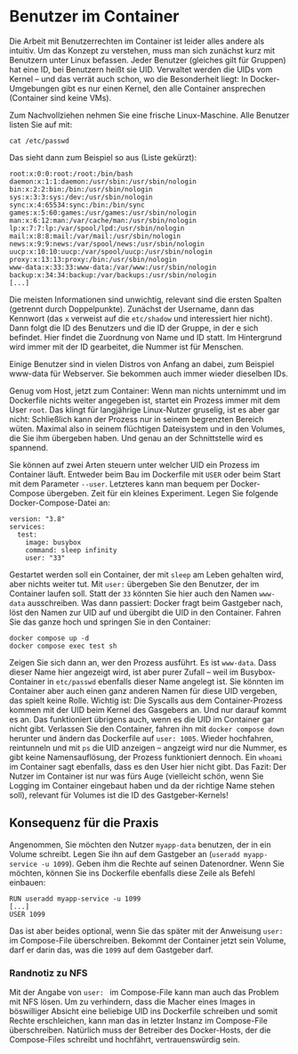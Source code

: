 # Benutzer im Container

Die Arbeit mit Benutzerrechten im Container ist leider alles andere als intuitiv. Um das Konzept zu verstehen, muss man sich zunächst kurz mit Benutzern unter Linux befassen. Jeder Benutzer (gleiches gilt für Gruppen) hat eine ID, bei Benutzern heißt sie UID. Verwaltet werden die UIDs vom Kernel – und das verrät auch schon, wo die Besonderheit liegt: In Docker-Umgebungen gibt es nur einen Kernel, den alle Container ansprechen (Container sind keine VMs).

Zum Nachvollziehen nehmen Sie eine frische Linux-Maschine. Alle Benutzer listen Sie auf mit:

```
cat /etc/passwd
```

Das sieht dann zum Beispiel so aus (Liste gekürzt):

```
root:x:0:0:root:/root:/bin/bash
daemon:x:1:1:daemon:/usr/sbin:/usr/sbin/nologin
bin:x:2:2:bin:/bin:/usr/sbin/nologin
sys:x:3:3:sys:/dev:/usr/sbin/nologin
sync:x:4:65534:sync:/bin:/bin/sync
games:x:5:60:games:/usr/games:/usr/sbin/nologin
man:x:6:12:man:/var/cache/man:/usr/sbin/nologin
lp:x:7:7:lp:/var/spool/lpd:/usr/sbin/nologin
mail:x:8:8:mail:/var/mail:/usr/sbin/nologin
news:x:9:9:news:/var/spool/news:/usr/sbin/nologin
uucp:x:10:10:uucp:/var/spool/uucp:/usr/sbin/nologin
proxy:x:13:13:proxy:/bin:/usr/sbin/nologin
www-data:x:33:33:www-data:/var/www:/usr/sbin/nologin
backup:x:34:34:backup:/var/backups:/usr/sbin/nologin
[...]
```

Die meisten Informationen sind unwichtig, relevant sind die ersten Spalten (getrennt durch Doppelpunkte). Zunächst der Username, dann das Kennwort (das `x` verweist auf die `etc/shadow` und interessiert hier nicht). Dann folgt die ID des Benutzers und die ID der Gruppe, in der e sich befindet. Hier findet die Zuordnung von Name und ID statt. Im Hintergrund wird immer mit der ID gearbeitet, die Nummer ist für Menschen.

Einige Benutzer sind in vielen Distros von Anfang an dabei, zum Beispiel www-data für Webserver. Sie bekommen auch immer wieder dieselben IDs.

Genug vom Host, jetzt zum Container: Wenn man nichts unternimmt und im Dockerfile nichts weiter angegeben ist, startet ein Prozess immer mit dem User `root`. Das klingt für langjährige Linux-Nutzer gruselig, ist es aber gar nicht: Schließlich kann der Prozess nur in seinem begrenzten Bereich wüten. Maximal also in seinem flüchtigen Dateisystem und in den Volumes, die Sie ihm übergeben haben. Und genau an der Schnittstelle wird es spannend.

Sie können auf zwei Arten steuern unter welcher UID ein Prozess im Container läuft. Entweder beim Bau im Dockerfile mit `USER` oder beim Start mit dem Parameter `--user`. Letzteres kann man bequem per Docker-Compose übergeben. Zeit für ein kleines Experiment. Legen Sie folgende Docker-Compose-Datei an:

```
version: "3.8"
services:
  test:
    image: busybox
    command: sleep infinity
    user: "33"
```

Gestartet werden soll ein Container, der mit `sleep` am Leben gehalten wird, aber nichts weiter tut. Mit `user:` übergeben Sie den Benutzer, der im Container laufen soll. Statt der `33` könnten Sie hier auch den Namen `www-data` ausschreiben. Was dann passiert: Docker fragt beim Gastgeber nach, löst den Namen zur UID auf und übergibt die UID in den Container. Fahren Sie das ganze hoch und springen Sie in den Container:

```
docker compose up -d
docker compose exec test sh
```

Zeigen Sie sich dann an, wer den Prozess ausführt. Es ist `www-data`. Dass dieser Name hier angezeigt wird, ist aber purer Zufall – weil im Busybox-Container in `etc/passwd` ebenfalls dieser Name angelegt ist. Sie könnten im Container aber auch einen ganz anderen Namen für diese UID vergeben, das spielt keine Rolle. Wichtig ist: Die Syscalls aus dem Container-Prozess kommen mit der UID beim Kernel des Gasgebers an. Und nur darauf kommt es an. Das funktioniert übrigens auch, wenn es die UID im Container gar nicht gibt. Verlassen Sie den Container, fahren ihn mit `docker compose down` herunter und ändern das Dockerfile auf `user: 1005`. Wieder hochfahren, reintunneln und mit `ps` die UID anzeigen – angzeigt wird nur die Nummer, es gibt keine Namensauflösung, der Prozess funktioniert dennoch. Ein `whoami` im Container sagt ebenfalls, dass es den User hier nicht gibt. Das Fazit: Der Nutzer im Container ist nur was fürs Auge (vielleicht schön, wenn Sie Logging im Container eingebaut haben und da der richtige Name stehen soll), relevant für Volumes ist die ID des Gastgeber-Kernels!

## Konsequenz für die Praxis

Angenommen, Sie möchten den Nutzer `myapp-data` benutzen, der in ein Volume schreibt. Legen Sie ihn auf dem Gastgeber an (`useradd myapp-service -u 1099`). Geben ihm die Rechte auf seinen Datenordner. Wenn Sie möchten, können Sie ins Dockerfile ebenfalls diese Zeile als Befehl einbauen:

```
RUN useradd myapp-service -u 1099
[...]
USER 1099
```

Das ist aber beides optional, wenn Sie das später mit der Anweisung `user:` im Compose-File überschreiben. Bekommt der Container jetzt sein Volume, darf er darin das, was die `1099` auf dem Gastgeber darf.

### Randnotiz zu NFS

Mit der Angabe von `user: ` im Compose-File kann man auch das Problem mit NFS lösen. Um zu verhindern, dass die Macher eines Images in böswilliger Absicht eine beliebige UID ins Dockerfile schreiben und somit Rechte erschleichen, kann man das in letzter Instanz im Compose-File überschreiben. Natürlich muss der Betreiber des Docker-Hosts, der die Compose-Files schreibt und hochfährt, vertrauenswürdig sein.